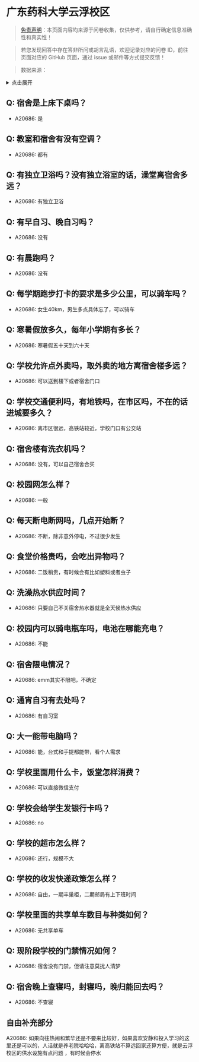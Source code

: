 # 广东药科大学云浮校区

> [免责声明](https://colleges.chat/#_3)：本页面内容均来源于问卷收集，仅供参考，请自行确定信息准确性和真实性！

> 若您发现回答中存在答非所问或胡言乱语，欢迎记录对应的问卷 ID，前往页面对应的 GitHub 页面，通过 issue 或邮件等方式提交反馈！

> 数据来源：

<details><summary>点击展开</summary>
<ul>
<li>A20686: 匿名 (2023 年 07 月)</li>
</ul>
</details>

## Q: 宿舍是上床下桌吗？

- A20686: 是

## Q: 教室和宿舍有没有空调？

- A20686: 都有

## Q: 有独立卫浴吗？没有独立浴室的话，澡堂离宿舍多远？

- A20686: 有独立卫浴

## Q: 有早自习、晚自习吗？

- A20686: 没有

## Q: 有晨跑吗？

- A20686: 没有

## Q: 每学期跑步打卡的要求是多少公里，可以骑车吗？

- A20686: 女生40km，男生多点具体忘了，可以骑车

## Q: 寒暑假放多久，每年小学期有多长？

- A20686: 寒暑假五十天到六十天

## Q: 学校允许点外卖吗，取外卖的地方离宿舍楼多远？

- A20686: 可以送到楼下或者宿舍门口

## Q: 学校交通便利吗，有地铁吗，在市区吗，不在的话进城要多久？

- A20686: 离市区很远，高铁站较近，学校门口有公交站

## Q: 宿舍楼有洗衣机吗？

- A20686: 没有，可以自己宿舍合买

## Q: 校园网怎么样？

- A20686: 一般

## Q: 每天断电断网吗，几点开始断？

- A20686: 不断，除非意外停电，不过很少发生

## Q: 食堂价格贵吗，会吃出异物吗？

- A20686: 二饭稍贵，有时候会有比如塑料或者虫子

## Q: 洗澡热水供应时间？

- A20686: 只要自己不关宿舍热水器就是全天候热水供应

## Q: 校园内可以骑电瓶车吗，电池在哪能充电？

- A20686: 不能

## Q: 宿舍限电情况？

- A20686: emm其实不限吧，不确定

## Q: 通宵自习有去处吗？

- A20686: 有自习室

## Q: 大一能带电脑吗？

- A20686: 能，台式和手提都能带，看个人需求

## Q: 学校里面用什么卡，饭堂怎样消费？

- A20686: 可以直接微信支付

## Q: 学校会给学生发银行卡吗？

- A20686: no

## Q: 学校的超市怎么样？

- A20686: 还行，规模不大

## Q: 学校的收发快递政策怎么样？

- A20686: 自由，一期丰巢柜，二期邮局有上下班时间

## Q: 学校里面的共享单车数目与种类如何？

- A20686: 无共享单车

## Q: 现阶段学校的门禁情况如何？

- A20686: 宿舍没有门禁，但请注意莫扰人清梦

## Q: 宿舍晚上查寝吗，封寝吗，晚归能回去吗？

- A20686: 不查寝

## 自由补充部分

A20686: 如果向往热闹和繁华还是不要来比较好，如果喜欢安静和投入学习的这里还是可以的，人话就是养老院哈哈哈，离高铁站不算远回家还算方便，就是云浮校区的供水设施有点问题 ，有时候会停水